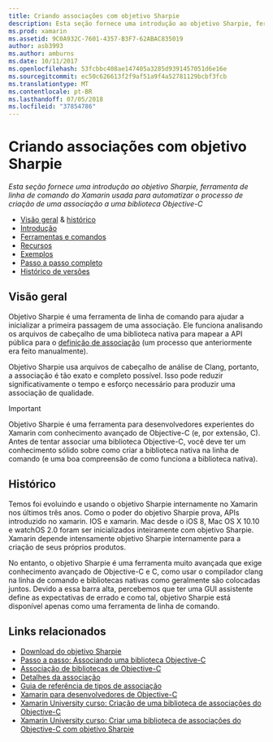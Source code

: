 ```yaml
---
title: Criando associações com objetivo Sharpie
description: Esta seção fornece uma introdução ao objetivo Sharpie, ferramenta de linha de comando do Xamarin usada para automatizar o processo de criação de uma associação a uma biblioteca Objective-C
ms.prod: xamarin
ms.assetid: 9C0A932C-7601-4357-B3F7-62ABAC835019
author: asb3993
ms.author: amburns
ms.date: 10/11/2017
ms.openlocfilehash: 53fcbbc408ae147405a3285d9391457051d6e16e
ms.sourcegitcommit: ec50c626613f2f9af51a9f4a52781129bcbf3fcb
ms.translationtype: MT
ms.contentlocale: pt-BR
ms.lasthandoff: 07/05/2018
ms.locfileid: "37854786"
---
```

# <a name="creating-bindings-with-objective-sharpie"></a>Criando associações com objetivo Sharpie

_Esta seção fornece uma introdução ao objetivo Sharpie, ferramenta de linha de comando do Xamarin usada para automatizar o processo de criação de uma associação a uma biblioteca Objective-C_

- [Visão geral](#overview) & [histórico](#history)
- [Introdução](get-started.md)
- [Ferramentas e comandos](tools.md)
- [Recursos](platform/index.md)
- [Exemplos](examples/index.md)
- [Passo a passo completo](~/ios/platform/binding-objective-c/walkthrough.md)
- [Histórico de versões](releases.md)

## <a name="overview"></a>Visão geral

Objetivo Sharpie é uma ferramenta de linha de comando para ajudar a inicializar a primeira passagem de uma associação.
Ele funciona analisando os arquivos de cabeçalho de uma biblioteca nativa para mapear a API pública para o [definição de associação](~/cross-platform/macios/binding/objective-c-libraries.md#The_API_definition_file) (um processo que anteriormente era feito manualmente).

Objetivo Sharpie usa arquivos de cabeçalho de análise de Clang, portanto, a associação é tão exato e completo possível. Isso pode reduzir significativamente o tempo e esforço necessário para produzir uma associação de qualidade.

> [!IMPORTANT]
> Objetivo Sharpie é uma ferramenta para desenvolvedores experientes do Xamarin com conhecimento avançado de Objective-C (e, por extensão, C). Antes de tentar associar uma biblioteca Objective-C, você deve ter um conhecimento sólido sobre como criar a biblioteca nativa na linha de comando (e uma boa compreensão de como funciona a biblioteca nativa).

## <a name="history"></a>Histórico

Temos foi evoluindo e usando o objetivo Sharpie internamente no Xamarin nos últimos três anos. Como o poder do objetivo Sharpie prova, APIs introduzido no xamarin. IOS e xamarin. Mac desde o iOS 8, Mac OS X 10.10 e watchOS 2.0 foram ser inicializados inteiramente com objetivo Sharpie. Xamarin depende intensamente objetivo Sharpie internamente para a criação de seus próprios produtos.

No entanto, o objetivo Sharpie é uma ferramenta muito avançada que exige conhecimento avançado de Objective-C e C, como usar o compilador clang na linha de comando e bibliotecas nativas como geralmente são colocadas juntos. Devido a essa barra alta, percebemos que ter uma GUI assistente define as expectativas de errado e como tal, objetivo Sharpie está disponível apenas como uma ferramenta de linha de comando.

## <a name="related-links"></a>Links relacionados

- [Download do objetivo Sharpie](https://dl.xamarin.com/objective-sharpie/ObjectiveSharpie.pkg)
- [Passo a passo: Associando uma biblioteca Objective-C](~/ios/platform/binding-objective-c/walkthrough.md)
- [Associação de bibliotecas de Objective-C](~/cross-platform/macios/binding/objective-c-libraries.md)
- [Detalhes da associação](~/cross-platform/macios/binding/overview.md)
- [Guia de referência de tipos de associação](~/cross-platform/macios/binding/binding-types-reference.md)
- [Xamarin para desenvolvedores de Objective-C](~/ios/get-started/objective-c-developers/index.md)
- [Xamarin University curso: Criação de uma biblioteca de associações do Objective-C](https://university.xamarin.com/classes/track/all#building-an-objective-c-bindings-library)
- [Xamarin University curso: Criar uma biblioteca de associações do Objective-C com objetivo Sharpie](https://university.xamarin.com/classes/track/all#build-an-objective-c-bindings-library-with-objective-sharpie)
